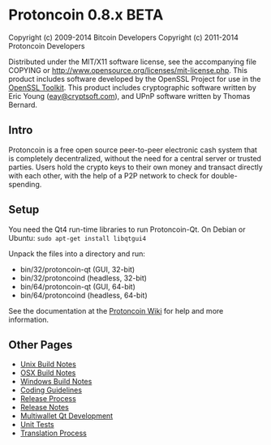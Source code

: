 Protoncoin 0.8.x BETA
====================

Copyright (c) 2009-2014 Bitcoin Developers
Copyright (c) 2011-2014 Protoncoin Developers

Distributed under the MIT/X11 software license, see the accompanying
file COPYING or http://www.opensource.org/licenses/mit-license.php.
This product includes software developed by the OpenSSL Project for use in the [OpenSSL Toolkit](http://www.openssl.org/). This product includes
cryptographic software written by Eric Young ([eay@cryptsoft.com](mailto:eay@cryptsoft.com)), and UPnP software written by Thomas Bernard.


Intro
---------------------
Protoncoin is a free open source peer-to-peer electronic cash system that is
completely decentralized, without the need for a central server or trusted
parties.  Users hold the crypto keys to their own money and transact directly
with each other, with the help of a P2P network to check for double-spending.


Setup
---------------------
You need the Qt4 run-time libraries to run Protoncoin-Qt. On Debian or Ubuntu:
	`sudo apt-get install libqtgui4`

Unpack the files into a directory and run:

- bin/32/protoncoin-qt (GUI, 32-bit)
- bin/32/protoncoind (headless, 32-bit)
- bin/64/protoncoin-qt (GUI, 64-bit)
- bin/64/protoncoind (headless, 64-bit)

See the documentation at the [Protoncoin Wiki](http://protoncoin.info)
for help and more information.


Other Pages
---------------------
- [Unix Build Notes](build-unix.md)
- [OSX Build Notes](build-osx.md)
- [Windows Build Notes](build-msw.md)
- [Coding Guidelines](coding.md)
- [Release Process](release-process.md)
- [Release Notes](release-notes.md)
- [Multiwallet Qt Development](multiwallet-qt.md)
- [Unit Tests](unit-tests.md)
- [Translation Process](translation_process.md)
